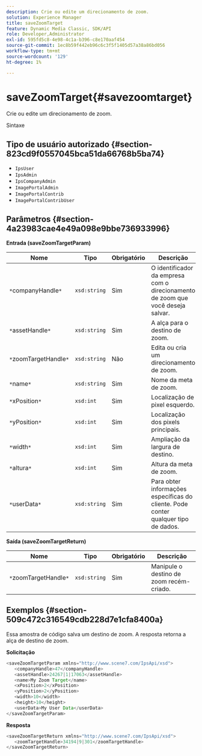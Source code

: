 ```yaml
---
description: Crie ou edite um direcionamento de zoom.
solution: Experience Manager
title: saveZoomTarget
feature: Dynamic Media Classic, SDK/API
role: Developer,Administrator
exl-id: 595fd5c8-4e98-4c1a-b396-c8e170aaf454
source-git-commit: 1ec8b59f442eb96c6c3f5f1405d57a38a86bd056
workflow-type: tm+mt
source-wordcount: '129'
ht-degree: 1%

---
```


# saveZoomTarget{#savezoomtarget}

Crie ou edite um direcionamento de zoom.

Sintaxe

## Tipo de usuário autorizado {#section-823cd9f0557045bca51da66768b5ba74}

* `IpsUser`
* `IpsAdmin`
* `IpsCompanyAdmin`
* `ImagePortalAdmin`
* `ImagePortalContrib`
* `ImagePortalContribUser`

## Parâmetros {#section-4a23983cae4e49a098e9bbe736933996}

**Entrada (saveZoomTargetParam)**

| Nome | Tipo | Obrigatório | Descrição |
|---|---|---|---|
| `*`companyHandle`*` | `xsd:string` | Sim | O identificador da empresa com o direcionamento de zoom que você deseja salvar. |
| `*`assetHandle`*` | `xsd:string` | Sim | A alça para o destino de zoom. |
| `*`zoomTargetHandle`*` | `xsd:string` | Não | Edita ou cria um direcionamento de zoom. |
| `*`name`*` | `xsd:string` | Sim | Nome da meta de zoom. |
| `*`xPosition`*` | `xsd:int` | Sim | Localização de pixel esquerdo. |
| `*`yPosition`*` | `xsd:int` | Sim | Localização dos pixels principais. |
| `*`width`*` | `xsd:int` | Sim | Ampliação da largura de destino. |
| `*`altura`*` | `xsd:int` | Sim | Altura da meta de zoom. |
| `*`userData`*` | `xsd:string` | Sim | Para obter informações específicas do cliente. Pode conter qualquer tipo de dados. |

**Saída (saveZoomTargetReturn)**

| Nome | Tipo | Obrigatório | Descrição |
|---|---|---|---|
| `*`zoomTargetHandle`*` | `xsd:string` | Sim | Manipule o destino de zoom recém-criado. |

## Exemplos {#section-509c472c316549cdb228d7e1cfa8400a}

Essa amostra de código salva um destino de zoom. A resposta retorna a alça de destino de zoom.

**Solicitação**

```java
<saveZoomTargetParam xmlns="http://www.scene7.com/IpsApi/xsd">
   <companyHandle>47</companyHandle>
   <assetHandle>24267|1|17063</assetHandle>
   <name>My Zoom Target</name>
   <xPosition>2</xPosition>
   <yPosition>2</yPosition>
   <width>10</width>
   <height>10</height>
   <userData>My User Data</userData>
</saveZoomTargetParam>
```

**Resposta**

```java
<saveZoomTargetReturn xmlns="http://www.scene7.com/IpsApi/xsd">
   <zoomTargetHandle>34194|9|301</zoomTargetHandle>
</saveZoomTargetReturn>
```
